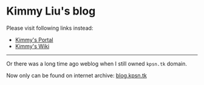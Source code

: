 # Kimmy Liu's blog


Please visit following links instead:
- [Kimmy's Portal](http://kimleo.net)
- [Kimmy's Wiki](http://wiki.kimleo.net)

---

Or there was a long time ago weblog when I still owned `kpsn.tk` domain.

Now only can be found on internet archive: [blog.kpsn.tk](https://web.archive.org/web/20111012172219/http://blog.kpsn.tk/)
